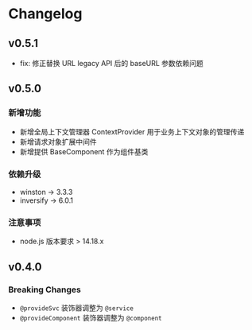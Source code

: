 # Changelog

## v0.5.1

* fix: 修正替换 URL legacy API 后的 baseURL 参数依赖问题 

## v0.5.0

### 新增功能

* 新增全局上下文管理器 ContextProvider 用于业务上下文对象的管理传递
* 新增请求对象扩展中间件
* 新增提供 BaseComponent 作为组件基类


### 依赖升级
  - winston -> 3.3.3
  - inversify -> 6.0.1


### 注意事项

* node.js 版本要求 > 14.18.x


## v0.4.0

### Breaking Changes

* `@provideSvc` 装饰器调整为 `@service`
* `@provideComponent` 装饰器调整为 `@component`
